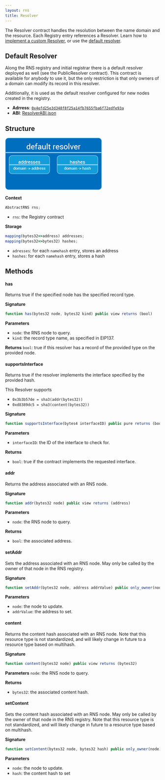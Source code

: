 ```yaml
---
layout: rns
title: Resolver
---
```


The Resolver contract handles the resolution between the name domain and the resource. Each Registry entry references a Resolver. Learn how to [implement a custom Resolver](/Operation/Resolve-a-name/#custom-resolver), or use the [default resolver](#default-resolver).

## Default Resolver

Along the RNS registry and initial registrar there is a default resolver deployed as well (see the PublicResolver contract). This contract is available for anybody to use it, but the only restriction is that only owners of a domain can modify its record in this resolver.

Additionally, it is used as the default resolver configured for new nodes created in the registry.

- **Adrress**: [`0x4efd25e3d348f8f25a14fb7655fba6f72edfe93a`](http://explorer.rsk.co/address/0x4efd25e3d348f8f25a14fb7655fba6f72edfe93a)
- **ABI**: [ResolverABI.json](/Architecture/ResolverABI.json)

## Structure

![resolver](/img/public-resolver.png)

**Context**
```js
AbstractRNS rns;
```

- `rns`: the Registry contract

**Storage**
```js
mapping(bytes32=>address) addresses;
mapping(bytes32=>bytes32) hashes;
```

- `adresses`: for each `namehash` entry, stores an address
- `hashes`: for each `namehash` entry, stores a hash

## Methods

#### has

Returns true if the specified node has the specified record type.

**Signature**
```js
function has(bytes32 node, bytes32 kind) public view returns (bool)
```

**Parameters**
- `node`: the RNS node to query.
- `kind`: the record type name, as specified in EIP137.

**Returns**
`bool`: true if this resolver has a record of the provided type on the provided node.

#### supportsInterface

Returns true if the resolver implements the interface specified by the provided hash.

This Resolver supports
- `0x3b3b57de = sha3(addr(bytes32))`
- `0xd8389dc5 = sha3(content(bytes32))`

**Signature**
```js
function supportsInterface(bytes4 interfaceID) public pure returns (bool)
```

**Parameters**
- `interfaceID`: the ID of the interface to check for.

**Returns**
- `bool`: true if the contract implements the requested interface.

#### addr

Returns the address associated with an RNS node.

**Signature**
```js
function addr(bytes32 node) public view returns (address)
```

**Parameters**
- `node`: the RNS node to query.

**Returns**
- `bool`: the associated address.

#### setAddr
Sets the address associated with an RNS node. May only be called by the owner of that node in the RNS registry.

**Signature**
```js
function setAddr(bytes32 node, address addrValue) public only_owner(node)
```

**Parameters**
- `node`: the node to update.
- `addrValue`: the address to set.

#### content
Returns the content hash associated with an RNS node. Note that this resource type is not standardized, and will likely change in future to a resource type based on multihash.

**Signature**
```js
function content(bytes32 node) public view returns (bytes32)
```

**Parameters**
`node`: the RNS node to query.

**Returns**
- `bytes32`: the associated content hash.

#### setContent
Sets the content hash associated with an RNS node. May only be called by the owner of that node in the RNS registry. Note that this resource type is not standardized, and will likely change in future to a resource type based on multihash.

**Signature**
```js
function setContent(bytes32 node, bytes32 hash) public only_owner(node)
```

**Parameters**
- `node`: the node to update.
- `hash`: the content hash to set
